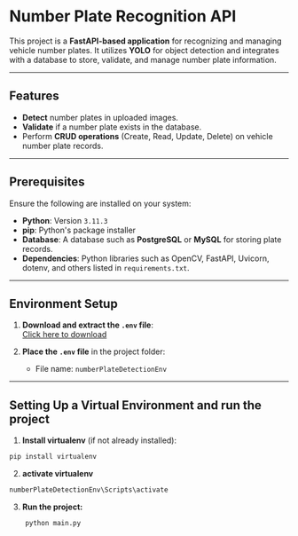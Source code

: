 # Number Plate Recognition API

This project is a **FastAPI-based application** for recognizing and managing vehicle number plates. It utilizes **YOLO** for object detection and integrates with a database to store, validate, and manage number plate information.

---

## Features

- **Detect** number plates in uploaded images.
- **Validate** if a number plate exists in the database.
- Perform **CRUD operations** (Create, Read, Update, Delete) on vehicle number plate records.

---

## Prerequisites

Ensure the following are installed on your system:

- **Python**: Version `3.11.3`
- **pip**: Python's package installer
- **Database**: A database such as **PostgreSQL** or **MySQL** for storing plate records.
- **Dependencies**: Python libraries such as OpenCV, FastAPI, Uvicorn, dotenv, and others listed in `requirements.txt`.

---

## Environment Setup

1. **Download and extract the `.env` file**:  
   [Click here to download](https://drive.google.com/file/d/1Ga7DGgQz8QwqDq5aPoNpdyt7ZT5sfat7/view?usp=sharing)
   
2. **Place the `.env` file** in the project folder:
   - File name: `numberPlateDetectionEnv`

---

## Setting Up a Virtual Environment and run the project

1. **Install virtualenv** (if not already installed):  
```bash
pip install virtualenv
```
2. **activate  virtualenv**
```bash
numberPlateDetectionEnv\Scripts\activate
```
3. **Run the project:**
```bash
    python main.py

